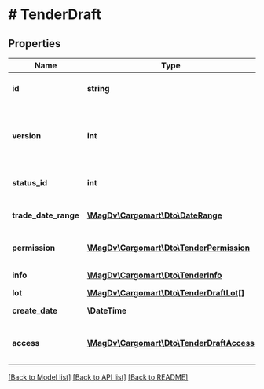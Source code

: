# # TenderDraft

## Properties

Name | Type | Description | Notes
------------ | ------------- | ------------- | -------------
**id** | **string** | Идентификатор черновика тендера |
**version** | **int** | Идентификатор версии черновика, требуется для оптимистичной блокировки |
**status_id** | **int** | Идентификатор статуса черновика | [optional]
**trade_date_range** | [**\MagDv\Cargomart\Dto\DateRange**](DateRange.md) | Диапазон проведения торгов | [optional]
**permission** | [**\MagDv\Cargomart\Dto\TenderPermission**](TenderPermission.md) | Информация о доступе к  тендеру | [optional]
**info** | [**\MagDv\Cargomart\Dto\TenderInfo**](TenderInfo.md) | Информация по тендеру | [optional]
**lot** | [**\MagDv\Cargomart\Dto\TenderDraftLot[]**](TenderDraftLot.md) | Список лотов | [optional]
**create_date** | **\DateTime** | Дата создания объекта | [optional]
**access** | [**\MagDv\Cargomart\Dto\TenderDraftAccess**](TenderDraftAccess.md) | Описание доступов к черновику тендера | [optional]

[[Back to Model list]](../../README.md#models) [[Back to API list]](../../README.md#endpoints) [[Back to README]](../../README.md)
